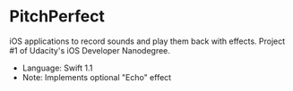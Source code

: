# PitchPerfect
iOS applications to record sounds and play them back with effects. Project #1 of Udacity's iOS Developer Nanodegree.

* Language: Swift 1.1
* Note: Implements optional "Echo" effect
